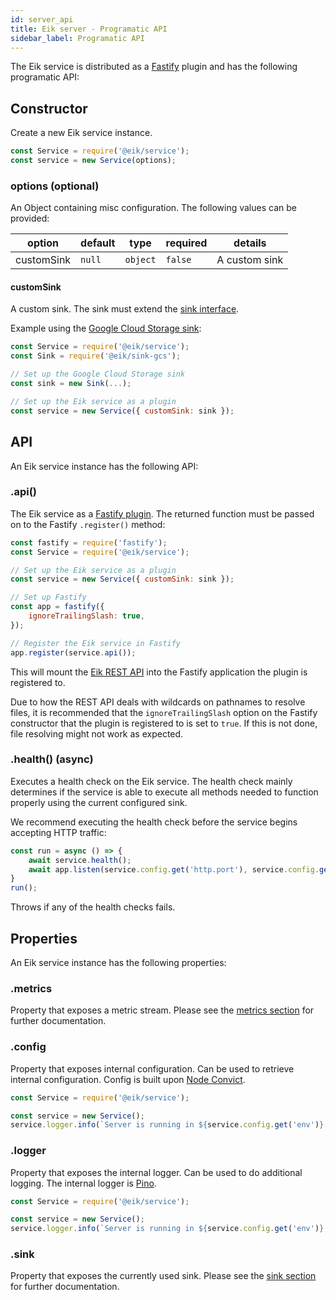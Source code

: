```yaml
---
id: server_api
title: Eik server - Programatic API
sidebar_label: Programatic API
---
```


The Eik service is distributed as a [Fastify](https://www.fastify.io/) plugin and has the following programatic API:

## Constructor

Create a new Eik service instance.

```js
const Service = require('@eik/service');
const service = new Service(options);
```

### options (optional)

An Object containing misc configuration. The following values can be provided:

| option     | default | type     | required  | details                                                             |
| ---------- | ------- | -------- | --------- | ------------------------------------------------------------------- |
| customSink | `null`  | `object` | `false`   | A custom sink                                                       |

#### customSink

A custom sink. The sink must extend the [sink interface](https://github.com/eik-lib/sink).

Example using the [Google Cloud Storage sink](https://github.com/eik-lib/sink-gcs):

```js
const Service = require('@eik/service');
const Sink = require('@eik/sink-gcs');

// Set up the Google Cloud Storage sink
const sink = new Sink(...);

// Set up the Eik service as a plugin
const service = new Service({ customSink: sink });
```

## API

An Eik service instance has the following API:

### .api()

The Eik service as a [Fastify plugin](https://www.fastify.io/docs/latest/Plugins/). The returned function must be passed on to the Fastify `.register()` method:

```js
const fastify = require('fastify');
const Service = require('@eik/service');

// Set up the Eik service as a plugin
const service = new Service({ customSink: sink });

// Set up Fastify
const app = fastify({
    ignoreTrailingSlash: true,
});

// Register the Eik service in Fastify
app.register(service.api());
```

This will mount the [Eik REST API](/docs/server_rest_api) into the Fastify application the plugin is registered to.

Due to how the REST API deals with wildcards on pathnames to resolve files, it is recommended that the `ignoreTrailingSlash` option on the Fastify constructor that the plugin is registered to is set to `true`. If this is not done, file resolving might not work as expected. 

### .health() (async)

Executes a health check on the Eik service. The health check mainly determines if the service is able to execute all methods needed to function properly using the current configured sink.

We recommend executing the health check before the service begins accepting HTTP traffic:

```js
const run = async () => {
    await service.health();
    await app.listen(service.config.get('http.port'), service.config.get('http.address'));
}
run();
```

Throws if any of the health checks fails.

## Properties

An Eik service instance has the following properties:

### .metrics

Property that exposes a metric stream. Please see the [metrics section](/docs/server_metrics) for further documentation.

### .config

Property that exposes internal configuration. Can be used to retrieve internal configuration. Config is built upon [Node Convict](https://github.com/mozilla/node-convict).

```js
const Service = require('@eik/service');

const service = new Service();
service.logger.info(`Server is running in ${service.config.get('env')} mode`);
```

### .logger

Property that exposes the internal logger. Can be used to do additional logging. The internal logger is [Pino](https://github.com/pinojs/pino).

```js
const Service = require('@eik/service');

const service = new Service();
service.logger.info(`Server is running in ${service.config.get('env')} mode`);
```

### .sink

Property that exposes the currently used sink. Please see the [sink section](/docs/server_metrics) for further documentation.
